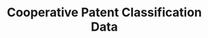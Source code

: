 ---
layout: default
bigquery: https://console.cloud.google.com/bigquery?p=patents-public-data&d=cpc&page=dataset
citation: '“Cooperative Patent Classification” by the EPO and USPTO, for public use. '
contributors: EPO, USPTO
cost: None
description: Cooperative Patent Classification Data contains the scheme and definitions
  of the Cooperative Patent Classification system for classifying patent documents.
  The CPC is the result of a partnership between the EPO and the USPTO in their joint
  effort to develop a common, internationally compatible classification system for
  technical documents, in particular patent publications, which will be used by both
  offices in the patent granting process
documentation: https://www.cooperativepatentclassification.org/cpcSchemeAndDefinitions
last_edit: 04/06/2022, 09:43:38
location: https://www.cooperativepatentclassification.org/index
maintained_by: USPTO, EPO
schema_fields:
- titleFull
- not_allocatable
- notAllocatable
- status
- synonyms
- dateRevised
- parents
- applicationReferences
- residual_references
- sizeCache
- limiting_references
- child_groups
- ipc_concordant
- application_references
- level
- limitingReferences
- symbol
- date_revised
- title_full
- titlePart
- children
- informativeReferences
- ipcConcordant
- residualReferences
- breakdown_code
- additional_only
- childGroups
- definition
- breakdownCode
- title_part
- informative_references
- glossary
shortname: cooperative_patent_classification
tags:
- patents
- science
title: Cooperative Patent Classification Data
uuid: 984374a7-16e9-4b35-9445-458daceb01bf
---